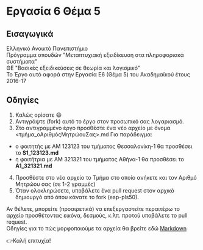 # Eργασία 6 Θέμα 5
## Εισαγωγικά
Ελληνικό Ανοικτό Πανεπιστήμιο  
Πρόγραμμα σπουδών "Μεταπτυχιακή εξειδίκευση στα πληροφοριακά συστήματα"  
ΘΕ "Βασικές εξειδικεύσεις σε θεωρία και λογισμικό"  
Το Έργο αυτό αφορά στην Εργασία Ε6 (Θέμα 5) του Ακαδημαϊκού έτους 2016-17
## Οδηγίες
1. Καλώς ορίσατε :smile:
2. Αντιγράψτε (fork) αυτό το έργο στον προσωπικό σας λογαριασμό.  
3. Στο αντιγραμμένο έργο προσθέστε ένα νέο αρχείο με όνομα <τμήμα_oΑριθμόςΜητρώουΣας>.md Για παράδειγμα: 
  * ο φοιτητής με ΑΜ 123123 του τμήματος Θεσσαλονίκη-1 θα προσθέσει το **S1_123123.md**  
  * η φοιτήτρια με ΑΜ 321321 του τμήματος Αθήνα-1 θα προσθέσει το **A1_321321.md**  
4. Προσθέστε στο νέο αρχείο το Tμήμα στο οποίο ανήκετε και τον Aριθμό Mητρώου σας (σε 1-2 γραμμές)
5. Όταν ολοκληρώσετε, υποβάλετε ένα pull request στον αρχικό δημιουργό από όπου κάνατε το fork (eap-pls50).  

Αν θέλετε, μπορείτε (προαιρετικά) να επεξεργαστείτε περαιτέρω το αρχείο προσθέτοντας εικόνα, δεσμούς, κ.λπ. προτού υποβάλετε το pull request.    
Οδηγίες για το πώς μορφοποιούμε τα αρχεία θα βρείτε εδώ [Markdown](https://help.github.com/articles/basic-writing-and-formatting-syntax/) 

:point_right:Καλή επιτυχία!  

